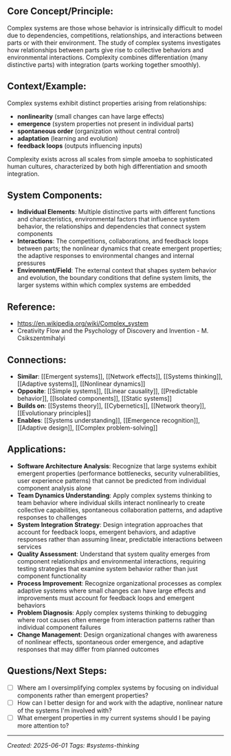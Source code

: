 ## Core Concept/Principle:
Complex systems are those whose behavior is intrinsically difficult to model due to dependencies, competitions, relationships, and interactions between parts or with their environment. The study of complex systems investigates how relationships between parts give rise to collective behaviors and environmental interactions. Complexity combines differentiation (many distinctive parts) with integration (parts working together smoothly).

## Context/Example:
Complex systems exhibit distinct properties arising from relationships: 
- **nonlinearity** (small changes can have large effects)
- **emergence** (system properties not present in individual parts)
- **spontaneous order** (organization without central control)
- **adaptation** (learning and evolution)
- **feedback loops** (outputs influencing inputs) 
 
Complexity exists across all scales from simple amoeba to sophisticated human cultures, characterized by both high differentiation and smooth integration.

## System Components:
- **Individual Elements**: Multiple distinctive parts with different functions and characteristics, environmental factors that influence system behavior, the relationships and dependencies that connect system components
- **Interactions**: The competitions, collaborations, and feedback loops between parts; the nonlinear dynamics that create emergent properties; the adaptive responses to environmental changes and internal pressures
- **Environment/Field**: The external context that shapes system behavior and evolution, the boundary conditions that define system limits, the larger systems within which complex systems are embedded

## Reference:
- https://en.wikipedia.org/wiki/Complex_system
- Creativity Flow and the Psychology of Discovery and Invention - M. Csikszentmihalyi

## Connections:
- **Similar**: [[Emergent systems]], [[Network effects]], [[Systems thinking]], [[Adaptive systems]], [[Nonlinear dynamics]]
- **Opposite**: [[Simple systems]], [[Linear causality]], [[Predictable behavior]], [[Isolated components]], [[Static systems]]
- **Builds on**: [[Systems theory]], [[Cybernetics]], [[Network theory]], [[Evolutionary principles]]
- **Enables**: [[Systems understanding]], [[Emergence recognition]], [[Adaptive design]], [[Complex problem-solving]]

## Applications:
- **Software Architecture Analysis**: Recognize that large systems exhibit emergent properties (performance bottlenecks, security vulnerabilities, user experience patterns) that cannot be predicted from individual component analysis alone
- **Team Dynamics Understanding**: Apply complex systems thinking to team behavior where individual skills interact nonlinearly to create collective capabilities, spontaneous collaboration patterns, and adaptive responses to challenges
- **System Integration Strategy**: Design integration approaches that account for feedback loops, emergent behaviors, and adaptive responses rather than assuming linear, predictable interactions between services
- **Quality Assessment**: Understand that system quality emerges from component relationships and environmental interactions, requiring testing strategies that examine system behavior rather than just component functionality
- **Process Improvement**: Recognize organizational processes as complex adaptive systems where small changes can have large effects and improvements must account for feedback loops and emergent behaviors
- **Problem Diagnosis**: Apply complex systems thinking to debugging where root causes often emerge from interaction patterns rather than individual component failures
- **Change Management**: Design organizational changes with awareness of nonlinear effects, spontaneous order emergence, and adaptive responses that may differ from planned outcomes

## Questions/Next Steps:
- [ ] Where am I oversimplifying complex systems by focusing on individual components rather than emergent properties?
- [ ] How can I better design for and work with the adaptive, nonlinear nature of the systems I'm involved with?
- [ ] What emergent properties in my current systems should I be paying more attention to?

---

_Created: 2025-06-01_ _Tags: #systems-thinking_